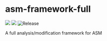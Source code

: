 # asm-framework-full
![](https://img.shields.io/github/license/mashape/apistatus.svg)
![](https://travis-ci.org/disassemble-io/asm-framework-full.svg)
![Release](https://jitpack.io/v/disassemble-io/asm-framework-full.svg)

A full analysis/modification framework for ASM
